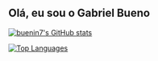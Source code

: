 ## Olá, eu sou o Gabriel Bueno

<a href="http://www.github.com/buenin7"><img src="https://github-readme-stats.vercel.app/api?username=buenin7&show_icons=true&hide=&count_private=true&title_color=0891b2&text_color=ffffff&icon_color=0891b2&bg_color=1c1917&hide_border=true&show_icons=true" alt="buenin7's GitHub stats" /></a>

<a href="https://github.com/buenin7" align="left"><img src="https://github-readme-stats.vercel.app/api/top-langs/?username=buenin7&langs_count=10&title_color=0891b2&text_color=ffffff&icon_color=0891b2&bg_color=1c1917&hide_border=true&locale=en&custom_title=Top%20%Languages" alt="Top Languages" /></a>
